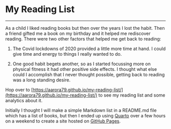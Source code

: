 # My Reading List
---

As a child I liked reading books but then over the years I lost the habit. Then a friend gifted me a book on my birthday and it helped me rediscover reading. There were two other factors that helped me get back to reading:

1. The Covid lockdowns of 2020 provided a little more time at hand. I could give time and energy to things I really wanted to do.

1. One good  habit begets another, so as I started focussing more on physical fitness it had other positive side effects. I thought what else could I accomplish that I never thought possible, getting back to reading was a long standing desire.

Hop over to [https://aarora79.github.io/my-reading-list/](https://aarora79.github.io/my-reading-list/) to see my reading list and some analytics about it. 

Initially I thought I will make a simple Markdown list in a README.md file which has a list of books, but then I ended up using [Quarto](https://quarto.org/) over a few hours on a weekend to create a site hosted on [GitHub Pages](https://quarto.org/docs/publishing/github-pages.html#:~:text=There%20are%20three%20ways%20to,publish%20from%20the%20docs%20directory.). 
